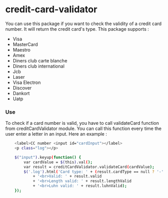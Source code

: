 # credit-card-validator

You can use this package if you want to check the validity of a credit card number. It will return the credit card's type. This package supports :
  - Visa
  - MasterCard
  - Maestro
  - Amex
  - Diners club carte blanche
  - Diners club international
  - Jcb
  - Laser
  - Visa Electron
  - Discover
  - Dankort
  - Uatp

### Use

To check if a card number is valid, you have to call validateCard function from creditCardValidator module.
You can call this function every time the user enter a letter in an input.
Here an example :
```sh
    <label>CC number <input id="cardInput"></label>
    <p class="log"></p>
```
```sh
    $("input").keyup(function() {
        var cardValue = $(this).val();
        var result = creditCardValidator.validateCard(cardValue);
        $('.log').html('Card type: ' + (result.cardType == null ? '-' : result.cardType.name)
            + '<br>Valid: ' + result.valid
            + '<br>Length valid: ' + result.lengthValid
            + '<br>Luhn valid: ' + result.luhnValid);
    });
```


